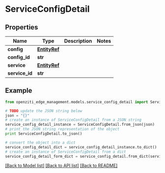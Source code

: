 # ServiceConfigDetail


## Properties
Name | Type | Description | Notes
------------ | ------------- | ------------- | -------------
**config** | [**EntityRef**](EntityRef.md) |  | 
**config_id** | **str** |  | 
**service** | [**EntityRef**](EntityRef.md) |  | 
**service_id** | **str** |  | 

## Example

```python
from openziti_edge_management.models.service_config_detail import ServiceConfigDetail

# TODO update the JSON string below
json = "{}"
# create an instance of ServiceConfigDetail from a JSON string
service_config_detail_instance = ServiceConfigDetail.from_json(json)
# print the JSON string representation of the object
print ServiceConfigDetail.to_json()

# convert the object into a dict
service_config_detail_dict = service_config_detail_instance.to_dict()
# create an instance of ServiceConfigDetail from a dict
service_config_detail_form_dict = service_config_detail.from_dict(service_config_detail_dict)
```
[[Back to Model list]](../README.md#documentation-for-models) [[Back to API list]](../README.md#documentation-for-api-endpoints) [[Back to README]](../README.md)


